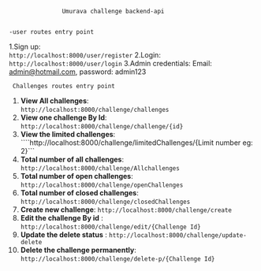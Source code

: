 
                   Umurava challenge backend-api


    -user routes entry point

1.Sign up:  
```http://localhost:8000/user/register```
2.Login:    
```http://localhost:8000/user/login```
3.Admin credentials: Email: admin@hotmail.com,
                            password: admin123

     Challenges routes entry point

1. **View All challenges**:  
```http://localhost:8000/challenge/challenges```
2. **View one challenge By Id**:  
```http://localhost:8000/challenge/challenge/{id}```
3. **View the limited challenges**:  
````http://localhost:8000/challenge/limitedChallenges/{Limit number eg: 2}```
4. **Total number of all challenges**: 
 ```http://localhost:8000/challenge/Allchallenges ```
5. **Total number of open challenges**:  
```http://localhost:8000/challenge/openChallenges```
6. **Total number of closed challenges**: 
```http://localhost:8000/challenge/closedChallenges```
7. **Create new challenge**: 
```http://localhost:8000/challenge/create```
8. **Edit the challenge By id** : 
```http://localhost:8000/challenge/edit/{Challenge Id}```
9. **Update the delete status** : 
```http://localhost:8000/challenge/update-delete```
10. **Delete the challenge permanently**:   
```http://localhost:8000/challenge/delete-p/{Challenge Id}```